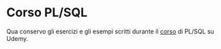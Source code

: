 # Corso PL/SQL

Qua conservo gli esercizi e gli esempi scritti durante il [corso](https://www.udemy.com/course/il-linguaggio-plsql-di-oracle-da-zero-a-esperto) di PL/SQL su Udemy.
